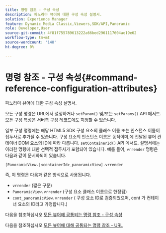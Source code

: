 ```yaml
---
title: 명령 참조 - 구성 속성
description: 파노라마 뷰어에 대한 구성 속성 설명서.
solution: Experience Manager
feature: Dynamic Media Classic,Viewers,SDK/API,Panoramic
role: Developer,User
source-git-commit: 4f81f755789613222a66bed2961117604ae19e62
workflow-type: tm+mt
source-wordcount: '148'
ht-degree: 0%

---
```


# 명령 참조 - 구성 속성{#command-reference-configuration-attributes}

파노라마 뷰어에 대한 구성 속성 설명서.

모든 구성 명령은 URL에서 설정하거나 `setParam()` 및/또는 `setParams()` API 메서드. 모든 구성 특성은 서버측 구성 레코드에도 지정할 수 있습니다.

일부 구성 명령에는 해당 HTML5 SDK 구성 요소의 클래스 이름 또는 인스턴스 이름이 접두사로 추가될 수 있습니다. 구성 요소의 인스턴스 이름은 동적이며,에 전달된 뷰어 컨테이너 DOM 요소의 ID에 따라 다릅니다. `setContainerId()` API 메서드. 설명서에는 이러한 명령에 대한 선택적 접두사가 포함되어 있습니다. 예를 들어, `vrrender` 명령은 다음과 같이 문서화되어 있습니다.

```
[PanoramicView.|<containerId>_panoramicView].vrrender
```

즉, 이 명령은 다음과 같은 방식으로 사용됩니다.

* `vrrender` (짧은 구문)
* `PanoramicView.vrrender` (구성 요소 클래스 이름으로 한정됨)
* `cont_panoramicView.vrrender` ( 구성 요소 ID로 검증되었으며, cont 가 컨테이너 요소의 ID라고 가정합니다.)


다음을 참조하십시오 [모든 뷰어에 공통되는 명령 참조 - 구성 속성](../../../r-html5-viewer-20-cmdref-configattrib/r-html5-viewer-20-cmdref-configattrib.md#concept-850e0f2c49b949deb7cfbfd330d329bd)

다음을 참조하십시오 [모든 뷰어에 대해 공통되는 명령 참조 - URL](../../../c-html5-viewer-20-cmdref-url/c-html5-viewer-20-cmdref-url.md#concept-9b337f349b7b406b8c33c7ee96b3e226)
